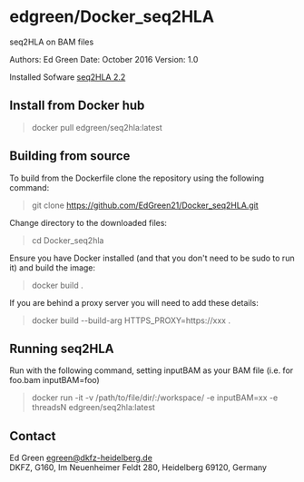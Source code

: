 edgreen/Docker_seq2HLA
======================

seq2HLA on BAM files

Authors: Ed Green 
Date: October 2016
Version: 1.0 

Installed Sofware
[seq2HLA 2.2](http://tron-mainz.de/tron-facilities/computational-medicine/seq2hla/)

Install from Docker hub
-----------------------
> docker pull edgreen/seq2hla:latest


Building from source
--------------------
  To build from the Dockerfile clone the repository using the following command:
> git clone https://github.com/EdGreen21/Docker_seq2HLA.git

  Change directory to the downloaded files:
> cd Docker_seq2hla

  Ensure you have Docker installed (and that you don't need to be sudo to run it) and build the image:
> docker build .

  If you are behind a proxy server you will need to add these details:
> docker build --build-arg HTTPS_PROXY=https://xxx .


Running seq2HLA
---------------
  Run with the following command, setting inputBAM as your BAM file (i.e. for foo.bam inputBAM=foo)
> docker run -it -v /path/to/file/dir/:/workspace/ -e inputBAM=xx -e threadsN edgreen/seq2hla:latest



Contact
-------------
  Ed Green
  egreen@dkfz-heidelberg.de  
  DKFZ, 
  G160,
  Im Neuenheimer Feldt 280,
  Heidelberg 69120,
  Germany
